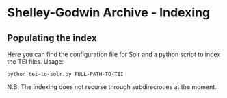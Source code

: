 # Shelley-Godwin Archive - Indexing

## Populating the index

Here you can find the configuration file for Solr and a python script to index the TEI files. Usage:

    python tei-to-solr.py FULL-PATH-TO-TEI

N.B. The indexing does not recurse through subdirecroties at the moment.
